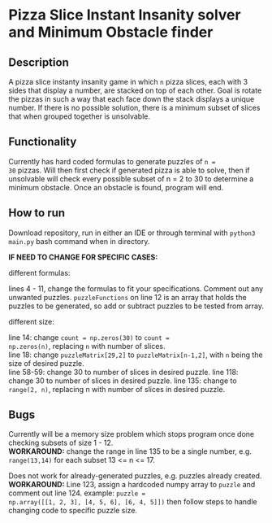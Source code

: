 # Pizza Slice Instant Insanity solver and Minimum Obstacle finder

## Description

A pizza slice instanty insanity game in which <code>n</code> pizza slices, each with 3 sides that display a number, are stacked on top of each other. Goal is rotate the pizzas in such a way that each face down the stack displays a unique number. If there is no possible solution, there is a minimum subset of slices that when grouped together is unsolvable.

## Functionality

Currently has hard coded formulas to generate puzzles of <code>n = 30</code> pizzas. Will then first check if generated pizza is able to solve, then if unsolvable will check every possible subset of n = 2 to 30 to determine a minimum obstacle. Once an obstacle is found, program will end. 

## How to run

Download repository, run in either an IDE or through terminal with <code>python3 main.py</code> bash command when in directory. 

**IF NEED TO CHANGE FOR SPECIFIC CASES:**

different formulas:  

lines 4 - 11, change the formulas to fit your specifications. Comment out any unwanted puzzles. <code>puzzleFunctions</code> on line 12 is an array that holds the puzzles to be generated, so add or subtract puzzles to be tested from array. 

different size:

line 14: change <code>count = np.zeros(30)</code> to <code>count = np.zeros(n)</code>, replacing <code>n</code> with number of slices.  
line 18: change <code>puzzleMatrix[29,2]</code> to <code>puzzleMatrix[n-1,2]</code>, with <code>n</code> being the size of desired puzzle.  
line 58-59: change 30 to number of slices in desired puzzle. 
line 118: change 30 to number of slices in desired puzzle. 
line 135: change to <code>range(2, n)</code>, replacing n with number of slices in desired puzzle. 

## Bugs

Currently will be a memory size problem which stops program once done checking subsets of size 1 - 12.   
**WORKAROUND:** change the range in line 135 to be a single number, e.g. <code>range(13,14)</code> for each subset 13 <= n <= 17. 

Does not work for already-generated puzzles, e.g. puzzles already created.    
**WORKAROUND:** Line 123, assign a hardcoded numpy array to <code>puzzle</code> and comment out line 124. 
example: <code>puzzle = np.array([[1, 2, 3], [4, 5, 6], [6, 4, 5]])</code> then follow steps to handle changing code to specific puzzle size. 

